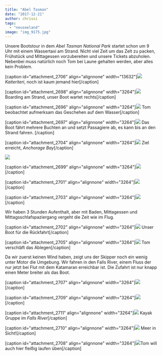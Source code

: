 ```yaml
---
title: "Abel Tasman"
date: "2017-12-21"
author: chrissi
tags: 
  - "neuseeland"
image: "img_9175.jpg"
---
```


Unsere Bootstour in dem _Abel Tasman National Park_ startet schon um 9 Uhr mit einem Wassertaxi am Strand. Nicht viel Zeit um das Zelt zu packen, Frühstück und Mittagessen vorzubereiten und unsere Tickets abzuholen. Nebenbei muss natürlich noch Tom bei Laune gehalten werden, aber alles kein Problem.

\[caption id="attachment\_2706" align="alignnone" width="13632"\]![](images/img_9122.jpg)_Kaiteriteri_, noch ist kaum jemand hier\[/caption\]

\[caption id="attachment\_2698" align="alignnone" width="3264"\]![](images/img_9124.jpg) Boarding am Strand, unser Boot wartet rechts\[/caption\]

\[caption id="attachment\_2696" align="alignnone" width="3264"\]![](images/img_9154.jpg) Tom beobachtet aufmerksam das Geschehen auf dem Wasser\[/caption\]

\[caption id="attachment\_2697" align="alignnone" width="3264"\]![](images/img_9162.jpg) Das Boot fährt mehrere Buchten an und setzt Passagiere ab, es kann bis an den Strand fahren. \[/caption\]

\[caption id="attachment\_2704" align="alignnone" width="3264"\]![](images/img_9176.jpg) Ziel erreicht, _Anchorage Bay_\[/caption\]

![](images/img_9175.jpg)

\[caption id="attachment\_2699" align="alignnone" width="3264"\]![](images/img_9186.jpg)\[/caption\]

\[caption id="attachment\_2701" align="alignnone" width="3264"\]![](images/img_9190.jpg)\[/caption\]

\[caption id="attachment\_2703" align="alignnone" width="3264"\]![](images/img_9194.jpg)\[/caption\]

Wir haben 3 Stunden Aufenthalt, aber mit Baden, Mittagessen und Mittagsschlafspaziergang vergeht die Zeit wie im Flug.

\[caption id="attachment\_2702" align="alignnone" width="3264"\]![](images/img_9196.jpg) Unser Boot für die Rückfahrt\[/caption\]

\[caption id="attachment\_2705" align="alignnone" width="3264"\]![](images/img_9207.jpg) Tom verschläft das Ablegen\[/caption\]

Da wir zuerst keinen Wind haben, zeigt uns der Skipper noch ein wenig unter Motor die Umgebung. Wir fahren in den Falls River, einem Fluss der nur jetzt bei Flut mit dem Katamaran erreichbar ist. Die Zufahrt ist nur knapp einen Meter breiter als das Boot.

\[caption id="attachment\_2707" align="alignnone" width="3264"\]![](images/img_9222.jpg)\[/caption\]

\[caption id="attachment\_2709" align="alignnone" width="3264"\]![](images/img_9225.jpg)\[/caption\]

\[caption id="attachment\_2711" align="alignnone" width="3264"\]![](images/img_9226.jpg) Kayak Gruppe im _Falls River_\[/caption\]

\[caption id="attachment\_2710" align="alignnone" width="3264"\]![](images/img_9228.jpg) Meer in Sicht!\[/caption\]

\[caption id="attachment\_2708" align="alignnone" width="3264"\]![](images/img_9261.jpg)Tom will auch hier fleißig laufen üben\[/caption\]
